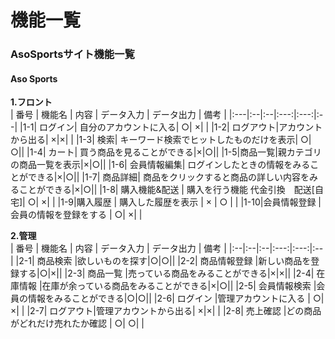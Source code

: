 # 機能一覧
### AsoSportsサイト機能一覧
#### Aso Sports
**1.フロント**  
 | 番号 | 機能名 | 内容 | データ入力 | データ出力 | 備考 |
 |:---|:--|:--|:---:|:---:|:--|
 |1-1| ログイン|  自分のアカウントに入る| ○| ×| |
 |1-2| ログアウト|アカウントから出る| ×|×| |
 |1-3| 検索| キーワード検索でヒットしたものだけを表示| ○| ○||
 |1-4| カート| 買う商品を見ることができる|×|○||
 |1-5|商品一覧|親カテゴリの商品一覧を表示|×|○||
 |1-6| 会員情報編集| ログインしたときの情報をみることができる|×|○||
 |1-7| 商品詳細| 商品をクリックすると商品の詳しい内容をみることができる|×|○||
 |1-8| 購入機能&配送 | 購入を行う機能 代金引換　配送[自宅]| ○| ×| |
 |1-9|購入履歴 | 購入した履歴を表示 | × | ○ | |
 |1-10|会員情報登録 |会員の情報を登録をする | ○| ×| |
 
 **2.管理**  
 | 番号 | 機能名 | 内容 | データ入力 | データ出力 | 備考 |
 |:--|:--|:--|:---:|:---:|:--|
 |2-1| 商品検索 |欲しいものを探す|○|○||
 |2-2| 商品情報登録 |新しい商品を登録する|○|×||
 |2-3| 商品一覧 |売っている商品をみることができる|×|×||
 |2-4| 在庫情報 |在庫が余っている商品をみることができる|×|○||
 |2-5| 会員情報検索 |会員の情報をみることができる|○|○||
 |2-6| ログイン |管理アカウントに入る | ○| ×| |
 |2-7| ログアウト|管理アカウントから出る| ×|×| |
 |2-8| 売上確認 |どの商品がどれだけ売れたか確認 | ○| ○| |

